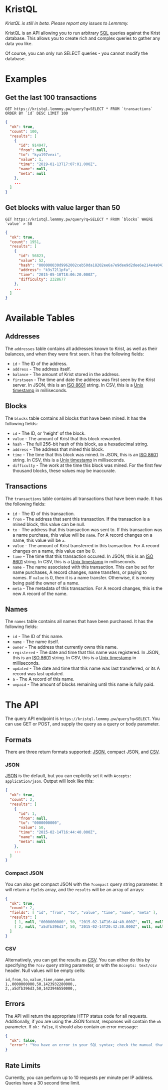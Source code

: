 # KristQL
*KristQL is still in beta. Please report any issues to Lemmmy.*

KristQL is an API allowing you to run arbitrary [SQL](https://dev.mysql.com/doc/refman/5.7/en/sql-syntax.html) queries against the Krist database. This allows you to create rich and complex queries to gather any data you like.

Of course, you can only run SELECT queries - you cannot modify the database.

# Examples

## Get the last 100 transactions
```GET https://kristql.lemmmy.pw/query?q=SELECT * FROM `transactions` ORDER BY `id` DESC LIMIT 100```
```json
{
  "ok": true,
  "count": 100,
  "results": [
    {
      "id": 914947,
      "from": null,
      "to": "kya197vexi",
      "value": 1,
      "time": "2019-01-13T17:07:01.000Z",
      "name": null,
      "meta": null
    },
    ...
  ]
}
```

## Get blocks with value larger than 50
```GET https://kristql.lemmmy.pw/query?q=SELECT * FROM `blocks` WHERE `value` > 50```
```json
{
  "ok": true,
  "count": 1951,
  "results": [
    {
      "id": 56823,
      "value": 52,
      "hash": "000000030d9962002ceb50da18202ee6a7e9dee9d2dee6e214e4a0418b8e3e77",
      "address": "k3s72l1pfa",
      "time": "2015-05-10T18:06:20.000Z",
      "difficulty": 2328677
    },
    ...
  ]
}
```

# Available Tables
## Addresses
The `addresses` table contains all addresses known to Krist, as well as their balances, and when they were first seen. It has the following fields:
* `id` - The ID of the address.
* `address` - The address itself.
* `balance` - The amount of Krist stored in the address.
* `firstseen` - The time and date the address was first seen by the Krist server. In JSON, this is an [ISO 8601](https://en.wikipedia.org/wiki/ISO_8601) string. In CSV, this is a [Unix timestamp](https://en.wikipedia.org/wiki/Unix_time) in milliseconds.

## Blocks
The `blocks` table contains all blocks that have been mined. It has the following fields:
* `id` - The ID, or 'height' of the block.
* `value` - The amount of Krist that this block rewarded.
* `hash` - The full 256-bit hash of this block, as a hexadecimal string.
* `address` - The address that mined this block.
* `time` - The time that this block was mined. In JSON, this is an [ISO 8601](https://en.wikipedia.org/wiki/ISO_8601) string. In CSV, this is a [Unix timestamp](https://en.wikipedia.org/wiki/Unix_time) in milliseconds.
* `difficulty` - The work at the time this block was mined. For the first few thousand blocks, these values may be inaccurate.

## Transactions
The `transactions` table contains all transactions that have been made. It has the following fields:
* `id` - The ID of this transaction.
* `from` - The address that sent this transaction. If the transaction is a mined block, this value can be null.
* `to` - The address that this transaction was sent to. If this transaction was a name purchase, this value will be `name`. For A record changes on a name, this value will be `a`.
* `value` - The amount of Krist transferred in this transaction. For A record changes on a name, this value can be 0.
* `time` - The time that this transaction occured. In JSON, this is an [ISO 8601](https://en.wikipedia.org/wiki/ISO_8601) string. In CSV, this is a [Unix timestamp](https://en.wikipedia.org/wiki/Unix_time) in milliseconds.
* `name` - The name associated with this transaction. This can be set for name purchases, A record changes, name transfers, or paying to names. If `value` is 0, then it is a name transfer. Otherwise, it is money being paid the owner of a name.
* `meta` - The metadata of this transaction. For A record changes, this is the new A record of the name.

## Names
The `names` table contains all names that have been purchased. It has the following fields:
* `id` - The ID of this name.
* `name` - The name itself.
* `owner` - The address that currently owns this name.
* `registered` - The date and time that this name was registered. In JSON, this is an [ISO 8601](https://en.wikipedia.org/wiki/ISO_8601) string. In CSV, this is a [Unix timestamp](https://en.wikipedia.org/wiki/Unix_time) in milliseconds.
* `updated` - The date and time that this name was last transferred, or its A record was last updated.
* `a` - The A record of this name.
* `unpaid` - The amount of blocks remaining until this name is fully paid.

# The API
The query API endpoint is `https://kristql.lemmmy.pw/query?q=SELECT`. You can use GET or POST, and supply the query as a query or body parameter.

## Formats
There are three return formats supported: [JSON](https://en.wikipedia.org/wiki/JSON), compact JSON, and [CSV](https://en.wikipedia.org/wiki/Comma-separated_values).

### JSON
[JSON](https://en.wikipedia.org/wiki/JSON) is the default, but you can explicitly set it with `Accepts: application/json`. Output will look like this:

```json
{
  "ok": true,
  "count": 2,
  "results": [
    {
      "id": 1,
      "from": null,
      "to": "0000000000",
      "value": 50,
      "time": "2015-02-14T16:44:40.000Z",
      "name": null,
      "meta": null
    },
    ...
  ]
}
```

### Compact JSON
You can also get compact JSON with the `?compact` query string parameter. It will return a `fields` array, and the `results` will be an array of arrays:

```json
{
  "ok": true,
  "count": 2,
  "fields": [ "id", "from", "to", "value", "time", "name", "meta" ],
  "results": [
    [ 1, null, "0000000000", 50, "2015-02-14T16:44:40.000Z", null, null ],
    [ 2, null, "a5dfb396d3", 50, "2015-02-14T20:42:30.000Z", null, null ]
  ]
}
```

### CSV
Alternatively, you can get the results as [CSV](https://en.wikipedia.org/wiki/Comma-separated_values). You can either do this by specifying the `?csv` query string parameter, or with the `Accepts: text/csv` header. Null values will be empty cells:

```csv
id,from,to,value,time,name,meta
1,,0000000000,50,1423932280000,,
2,,a5dfb396d3,50,1423946550000,,
```

## Errors
The API will return the appropriate HTTP status code for all requests. Additionally, if you are using the JSON format, responses will contain the `ok` parameter. If `ok: false`, it should also contain an error message:

```json
{
  "ok": false,
  "error": "You have an error in your SQL syntax; check the manual that corresponds to your MySQL server version for the right syntax to use near '\"' at line 1"
}
```

## Rate Limits
Currently, you can perform up to 10 requests per minute per IP address. Queries have a 30 second time limit.